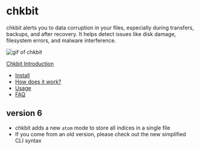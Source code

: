 
# chkbit

chkbit alerts you to data corruption in your files, especially during transfers, backups, and after recovery. It helps detect issues like disk damage, filesystem errors, and malware interference.

![gif of chkbit](https://raw.githubusercontent.com/wiki/laktak/chkbit/readme/chkbit.gif "chkbit")

[Chkbit Introduction](https://laktak.github.io/chkbit/)
- [Install](https://laktak.github.io/chkbit/get/)
- [How does it work?](https://laktak.github.io/chkbit/how/)
- [Usage](https://laktak.github.io/chkbit/usage/)
- [FAQ](https://laktak.github.io/chkbit/faq/)


## version 6

- chkbit adds a new `atom` mode to store all indices in a single file
- If you come from an old version, please check out the new simplified CLI syntax

